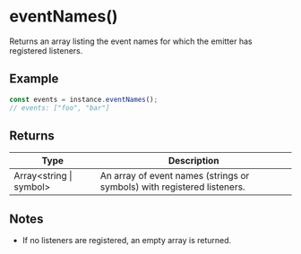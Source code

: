 # eventNames()

Returns an array listing the event names for which the emitter has registered listeners.

## Example

```typescript
const events = instance.eventNames();
// events: ["foo", "bar"]
```

## Returns

| Type                    | Description                                                             |
| ----------------------- | ----------------------------------------------------------------------- |
| Array<string \| symbol> | An array of event names (strings or symbols) with registered listeners. |

## Notes

- If no listeners are registered, an empty array is returned.
